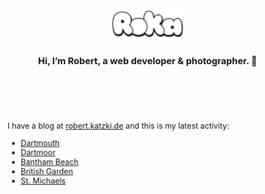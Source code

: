 <div align="center">
  <br>
  <br>
  <br>
  <br>
  <a href="https://robert.katzki.de/">
    <img width="140" src="https://github.com/ro-ka/ro-ka/blob/master/logo.svg" alt="Roka">
  </a>
  <br>
  <h3>Hi, I’m Robert, a web developer & photographer. 👋</h3>
 
  <br>
  <br>
  <br>
  <br>
</div>

I have a blog at [robert.katzki.de](https://robert.katzki.de/) and this is my latest activity:
<!-- BLOG-POST-LIST:START -->
- [Dartmouth](https://robert.katzki.de/photos/2025/dartmouth)
- [Dartmoor](https://robert.katzki.de/photos/2025/dartmoor)
- [Bantham Beach](https://robert.katzki.de/photos/2025/bantham-beach)
- [British Garden](https://robert.katzki.de/photos/2025/british-garden)
- [St. Michaels](https://robert.katzki.de/photos/2025/st-michaels)
<!-- BLOG-POST-LIST:END -->
